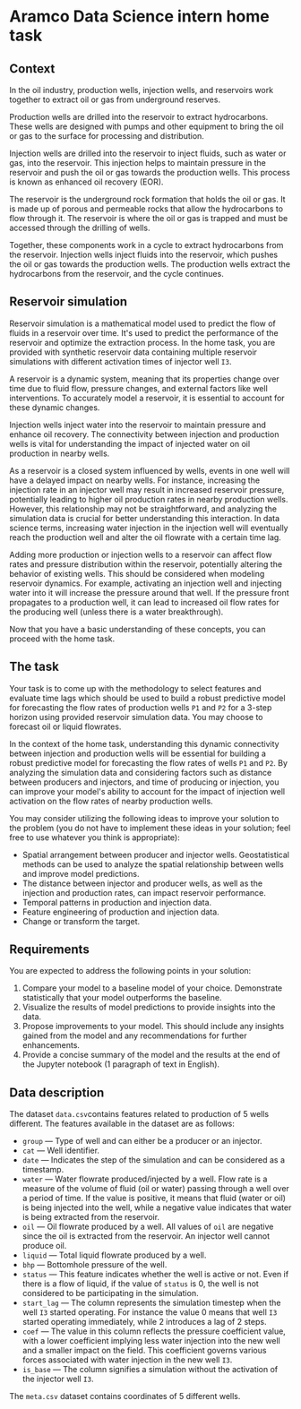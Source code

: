 # Aramco Data Science intern home task

## Context

In the oil industry, production wells, injection wells, and reservoirs work together to extract oil or gas from underground reserves. 

Production wells are drilled into the reservoir to extract hydrocarbons. These wells are designed with pumps and other equipment to bring the oil or gas to the surface for processing and distribution. 

Injection wells are drilled into the reservoir to inject fluids, such as water or gas, into the reservoir. This injection helps to maintain pressure in the reservoir and push the oil or gas towards the production wells. This process is known as enhanced oil recovery (EOR).

The reservoir is the underground rock formation that holds the oil or gas. It is made up of porous and permeable rocks that allow the hydrocarbons to flow through it. The reservoir is where the oil or gas is trapped and must be accessed through the drilling of wells.

Together, these components work in a cycle to extract hydrocarbons from the reservoir. Injection wells inject fluids into the reservoir, which pushes the oil or gas towards the production wells. The production wells extract the hydrocarbons from the reservoir, and the cycle continues.

## Reservoir simulation

Reservoir simulation is a mathematical model used to predict the flow of fluids in a reservoir over time. It's used to predict the performance of the reservoir and optimize the extraction process. In the home task, you are provided with synthetic reservoir data containing multiple reservoir simulations with different activation times of injector well `I3`. 

A reservoir is a dynamic system, meaning that its properties change over time due to fluid flow, pressure changes, and external factors like well interventions. To accurately model a reservoir, it is essential to account for these dynamic changes.

Injection wells inject water into the reservoir to maintain pressure and enhance oil recovery. The connectivity between injection and production wells is vital for understanding the impact of injected water on oil production in nearby wells.

As a reservoir is a closed system influenced by wells, events in one well will have a delayed impact on nearby wells. For instance, increasing the injection rate in an injector well may result in increased reservoir pressure, potentially leading to higher oil production rates in nearby production wells. However, this relationship may not be straightforward, and analyzing the simulation data is crucial for better understanding this interaction. In data science terms, increasing water injection in the injection well will eventually reach the production well and alter the oil flowrate with a certain time lag.

Adding more production or injection wells to a reservoir can affect flow rates and pressure distribution within the reservoir, potentially altering the behavior of existing wells. This should be considered when modeling reservoir dynamics. For example, activating an injection well and injecting water into it will increase the pressure around that well. If the pressure front propagates to a production well, it can lead to increased oil flow rates for the producing well (unless there is a water breakthrough).

Now that you have a basic understanding of these concepts, you can proceed with the home task.

## The task

Your task is to come up with the methodology to select features and evaluate time lags which should be used to build a robust predictive model for forecasting the flow rates of production wells `P1` and `P2` for a 3-step horizon using provided reservoir simulation data. You may choose to forecast oil or liquid flowrates.

In the context of the home task, understanding this dynamic connectivity between injection and production wells will be essential for building a robust predictive model for forecasting the flow rates of wells `P1` and `P2`. By analyzing the simulation data and considering factors such as distance between producers and injectors, and time of producing or injection, you can improve your model's ability to account for the impact of injection well activation on the flow rates of nearby production wells.

You may consider utilizing the following ideas to improve your solution to the problem (you do not have to implement these ideas in your solution; feel free to use whatever you think is appropriate):

- Spatial arrangement between producer and injector wells. Geostatistical methods can be used to analyze the spatial relationship between wells and improve model predictions.
- The distance between injector and producer wells, as well as the injection and production rates, can impact reservoir performance.
- Temporal patterns in production and injection data.
- Feature engineering of production and injection data.
- Change or transform the target.

## Requirements
You are expected to address the following points in your solution:

1. Compare your model to a baseline model of your choice. Demonstrate statistically that your model outperforms the baseline.
2. Visualize the results of model predictions to provide insights into the data.
3. Propose improvements to your model. This should include any insights gained from the model and any recommendations for further enhancements.
4. Provide a concise summary of the model and the results at the end of the Jupyter notebook (1 paragraph of text in English).
   
## Data description

The dataset `data.csv`contains features related to production of 5 wells different. The features available in the dataset are as follows:

- `group` — Type of well and can either be a producer or an injector. 
- `cat` — Well identifier.  
- `date` — Indicates the step of the simulation and can be considered as a timestamp. 
- `water` —  Water flowrate produced/injected by a well. Flow rate is a measure of the volume of fluid (oil or water) passing through a well over a period of time. If the value is positive, it means that fluid (water or oil) is being injected into the well, while a negative value indicates that water is being extracted from the reservoir. 
- `oil` — Oil flowrate produced by a well. All values of `oil` are negative since the oil is extracted from the reservoir. An injector well cannot produce oil. 
- `liquid` — Total liquid flowrate produced by a well. 
- `bhp` — Bottomhole pressure of the well.
- `status` — This feature indicates whether the well is active or not. Even if there is a flow of liquid, if the value of `status` is 0, the well is not considered to be participating in the simulation.
- `start_lag` — The column represents the simulation timestep when the well `I3` started operating. For instance the value 0 means that well `I3` started operating immediately, while 2 introduces a lag of 2 steps. 
- `coef` — The value in this column reflects the pressure coefficient value, with a lower coefficient implying less water injection into the new well and a smaller impact on the field. This coefficient governs various forces associated with water injection in the new well `I3`.  
- `is_base` — The column signifies a simulation without the activation of the injector well `I3`.  
  
The  `meta.csv` dataset contains coordinates of 5 different wells.
